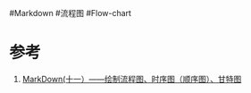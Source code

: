#Markdown #流程图 #Flow-chart




# 参考
1. [MarkDown(十一）——绘制流程图、时序图（顺序图）、甘特图 ](https://www.cnblogs.com/luyj00436/p/15091506.html)